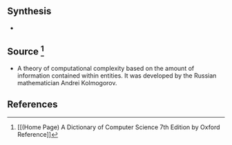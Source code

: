 ## Synthesis
- 
## Source [^1]
- A theory of computational complexity based on the amount of information contained within entities. It was developed by the Russian mathematician Andrei Kolmogorov.
## References

[^1]: [[(Home Page) A Dictionary of Computer Science 7th Edition by Oxford Reference]]